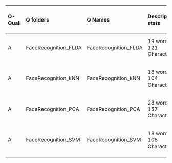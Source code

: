 |Q-Quali |Q folders            |Q Names              |Descriptions stats           |Keywords stats           |Meta Info data fields       |
|:-------|:--------------------|:--------------------|:----------------------------|:------------------------|:---------------------------|
|A       |FaceRecognition_FLDA |FaceRecognition_FLDA |19 word(s), 121 Character(s) |6: 2 (standard), 4 (new) |q, p, a, d, k, df, i, s     |
|A       |FaceRecognition_kNN  |FaceRecognition_kNN  |18 word(s), 104 Character(s) |5: 1 (standard), 4 (new) |q, p, a, d, k, df, i, s, sa |
|A       |FaceRecognition_PCA  |FaceRecognition_PCA  |28 word(s), 157 Character(s) |5: 4 (standard), 1 (new) |q, p, a, d, k, df, i, s     |
|A       |FaceRecognition_SVM  |FaceRecognition_SVM  |18 word(s), 108 Character(s) |5: 2 (standard), 3 (new) |q, p, a, d, k, df, i, s, sa |
